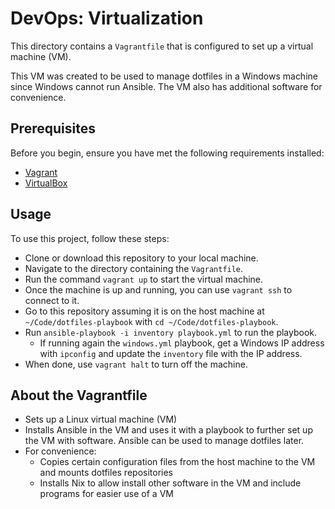 # DevOps: Virtualization

This directory contains a `Vagrantfile` that is configured to set up a virtual machine (VM).

This VM was created to be used to manage dotfiles in a Windows machine since Windows cannot run Ansible.
The VM also has additional software for convenience.

## Prerequisites

Before you begin, ensure you have met the following requirements installed:

- [Vagrant](https://www.vagrantup.com/)
- [VirtualBox](https://www.virtualbox.org/)

## Usage

To use this project, follow these steps:

- Clone or download this repository to your local machine.
- Navigate to the directory containing the `Vagrantfile`.
- Run the command `vagrant up` to start the virtual machine.
- Once the machine is up and running, you can use `vagrant ssh` to connect to it.
- Go to this repository assuming it is on the host machine at `~/Code/dotfiles-playbook` with `cd ~/Code/dotfiles-playbook`.
- Run `ansible-playbook -i inventory playbook.yml` to run the playbook.
  - If running again the `windows.yml` playbook, get a Windows IP address with `ipconfig` and update the `inventory` file with the IP address.
- When done, use `vagrant halt` to turn off the machine.

## About the Vagrantfile

- Sets up a Linux virtual machine (VM)
- Installs Ansible in the VM and uses it with a playbook to further set up the VM with software. Ansible can be used to manage dotfiles later.
- For convenience:
  - Copies certain configuration files from the host machine to the VM and mounts dotfiles repositories
  - Installs Nix to allow install other software in the VM and include programs for easier use of a VM
